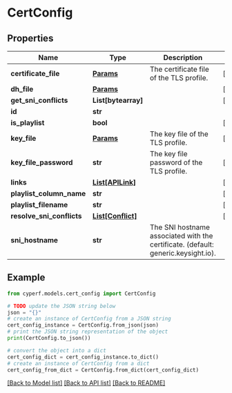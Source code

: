 # CertConfig


## Properties

Name | Type | Description | Notes
------------ | ------------- | ------------- | -------------
**certificate_file** | [**Params**](Params.md) | The certificate file of the TLS profile. | [optional] 
**dh_file** | [**Params**](Params.md) |  | [optional] 
**get_sni_conflicts** | **List[bytearray]** |  | [optional] 
**id** | **str** |  | 
**is_playlist** | **bool** |  | [optional] 
**key_file** | [**Params**](Params.md) | The key file of the TLS profile. | [optional] 
**key_file_password** | **str** | The key file password of the TLS profile. | [optional] 
**links** | [**List[APILink]**](APILink.md) |  | [optional] 
**playlist_column_name** | **str** |  | [optional] 
**playlist_filename** | **str** |  | [optional] 
**resolve_sni_conflicts** | [**List[Conflict]**](Conflict.md) |  | [optional] 
**sni_hostname** | **str** | The SNI hostname associated with the certificate. (default: generic.keysight.io). | 

## Example

```python
from cyperf.models.cert_config import CertConfig

# TODO update the JSON string below
json = "{}"
# create an instance of CertConfig from a JSON string
cert_config_instance = CertConfig.from_json(json)
# print the JSON string representation of the object
print(CertConfig.to_json())

# convert the object into a dict
cert_config_dict = cert_config_instance.to_dict()
# create an instance of CertConfig from a dict
cert_config_from_dict = CertConfig.from_dict(cert_config_dict)
```
[[Back to Model list]](../README.md#documentation-for-models) [[Back to API list]](../README.md#documentation-for-api-endpoints) [[Back to README]](../README.md)


